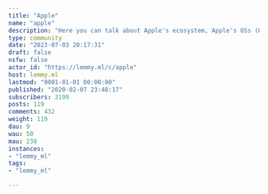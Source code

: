 ```yaml
---
title: "Apple" 
name: "apple"
description: "Here you can talk about Apple's ecosystem, Apple's OSs (Operating Systems), Apple's apps, Apple's everything!!"
type: community
date: "2023-07-03 20:17:31"
draft: false
nsfw: false
actor_id: "https://lemmy.ml/c/apple"
host: lemmy.ml
lastmod: "0001-01-01 00:00:00"
published: "2020-02-07 23:48:17"
subscribers: 3199
posts: 119
comments: 432
weight: 119
dau: 9
wau: 50
mau: 238
instances:
- "lemmy_ml"
tags: 
- "lemmy_ml"

---
```


